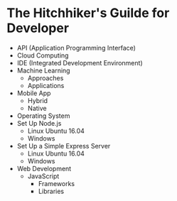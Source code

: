 # The Hitchhiker's Guilde for Developer

- API (Application Programming Interface)
- Cloud Computing
- IDE (Integrated Development Environment)
- Machine Learning
    - Approaches
    - Applications
- Mobile App
    - Hybrid
    - Native
- Operating System
- Set Up Node.js 
    - Linux Ubuntu 16.04
    - Windows
- Set Up a Simple Express Server
    - Linux Ubuntu 16.04
    - Windows
- Web Development
    - JavaScript
        - Frameworks
        - Libraries